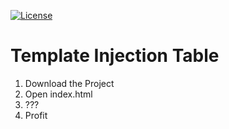 [![License](https://img.shields.io/badge/License-Apache%202.0-blue.svg)](https://www.apache.org/licenses/LICENSE-2.0)

# Template Injection Table

1. Download the Project
2. Open index.html
3. ???
4. Profit